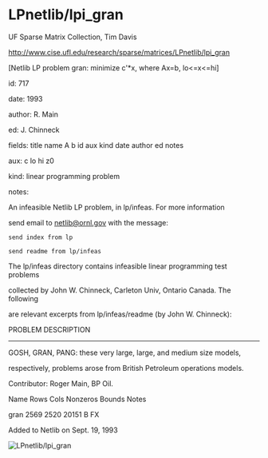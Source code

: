# LPnetlib/lpi_gran

 UF Sparse Matrix Collection, Tim Davis

 http://www.cise.ufl.edu/research/sparse/matrices/LPnetlib/lpi_gran

 [Netlib LP problem gran: minimize c'*x, where Ax=b, lo<=x<=hi]

 id: 717

 date: 1993

 author: R. Main

 ed: J. Chinneck

 fields: title name A b id aux kind date author ed notes

 aux: c lo hi z0

 kind: linear programming problem

 notes:

 An infeasible Netlib LP problem, in lp/infeas.  For more information        

 send email to netlib@ornl.gov with the message:                             

                                                                             

 	send index from lp                                                         

 	send readme from lp/infeas                                                 

                                                                             

 The lp/infeas directory contains infeasible linear programming test problems

 collected by John W. Chinneck, Carleton Univ, Ontario Canada.  The following

 are relevant excerpts from lp/infeas/readme (by John W. Chinneck):          

                                                                             

 PROBLEM DESCRIPTION                                                         

 -------------------                                                         

                                                                             

 GOSH, GRAN, PANG:  these very large, large, and medium size models,         

 respectively, problems arose from British Petroleum operations models.      

 Contributor:  Roger Main, BP Oil.                                           

                                                                             

 Name       Rows   Cols   Nonzeros Bounds      Notes                         

 gran       2569   2520    20151   B    FX                                   

                                                                             

 Added to Netlib on Sept. 19, 1993                                           

                                                                             

![LPnetlib/lpi_gran](http://yifanhu.net/GALLERY/GRAPHS/GIF_SMALL/LPnetlib@lpi_gran.gif)
